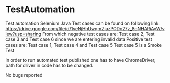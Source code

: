 # TestAutomation
Test automation Selenium Java
Test cases can be found on following link: https://drive.google.com/file/d/1veNjHhUwqmZiazPODo27z_8oNHARiAyW/view?usp=sharing 
From which negative test cases are: Test case 2, Test case 3 and Test case 6 since we are entering invalid data
Positive test cases are: Test case 1, Test case 4 and Test case 5
Test case 5 is a Smoke Test 

In order to run automated test published one has to have ChromeDriver, path for driver in code has to be changed. 

No bugs reported 
